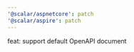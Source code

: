 ```yaml
---
'@scalar/aspnetcore': patch
'@scalar/aspire': patch
---
```


feat: support default OpenAPI document
